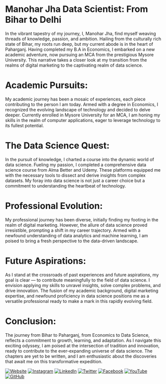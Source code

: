 # Manohar Jha Data Scientist: From Bihar to Delhi
In the vibrant tapestry of my journey, I, Manohar Jha, find myself weaving threads of knowledge, passion, and ambition. Hailing from the culturally rich state of Bihar, my roots run deep, but my current abode is in the heart of Paharganj. Having completed my B.A in Economics, I embarked on a new academic adventure, now pursuing an MCA from the prestigious Mysore University. This narrative takes a closer look at my transition from the realms of digital marketing to the captivating realm of data science.

# Academic Pursuits:

My academic journey has been a mosaic of experiences, each piece contributing to the person I am today. Armed with a degree in Economics, I recognized the evolving landscape of technology and decided to delve deeper. Currently enrolled in Mysore University for an MCA, I am honing my skills in the realm of computer applications, eager to leverage technology to its fullest potential.

# The Data Science Quest:

In the pursuit of knowledge, I charted a course into the dynamic world of data science. Fueling my passion, I completed a comprehensive data science course from Alma Better and Udemy. These platforms equipped me with the necessary tools to dissect and derive insights from complex datasets. My foray into data science is not just a career choice but a commitment to understanding the heartbeat of technology.

# Professional Evolution:

My professional journey has been diverse, initially finding my footing in the realm of digital marketing. However, the allure of data science proved irresistible, prompting a shift in my career trajectory. Armed with a newfound understanding of data analytics and machine learning, I am poised to bring a fresh perspective to the data-driven landscape.

# Future Aspirations:

As I stand at the crossroads of past experiences and future aspirations, my goal is clear — to contribute meaningfully to the field of data science. I envision applying my skills to unravel insights, solve complex problems, and drive innovation. The fusion of my academic background, digital marketing expertise, and newfound proficiency in data science positions me as a versatile professional ready to make a mark in this rapidly evolving field.

# Conclusion:

The journey from Bihar to Paharganj, from Economics to Data Science, reflects a commitment to growth, learning, and adaptation. As I navigate this exciting odyssey, I am poised at the intersection of tradition and innovation, ready to contribute to the ever-expanding universe of data science. The chapters are yet to be written, and I am enthusiastic about the discoveries that await me on this transformative expedition.

[![Website](https://img.shields.io/badge/Website-Visit%20Now-blue)](http://www.atmoin.com/mj)
[![Instagram](https://img.shields.io/badge/Instagram-Follow%20%40manoharjha007-orange)](https://www.instagram.com/manoharjha007/)
[![LinkedIn](https://img.shields.io/badge/LinkedIn-Connect%20%40manohar--jha-blue)](https://www.linkedin.com/in/manohar-jha/)
[![Twitter](https://img.shields.io/badge/Twitter-Follow%20%40kmanohar__jha-lightblue)](https://twitter.com/kmanohar_jha)
[![Facebook](https://img.shields.io/badge/Facebook-Follow%20%40manoharjha007-blue)](https://www.facebook.com/manoharjha007)
[![YouTube](https://img.shields.io/badge/YouTube-Subscribe%20%40manohar--jha-red)](https://www.youtube.com/@manohar-jha)
[![GitHub](https://img.shields.io/badge/GitHub-Follow%20%40Manoharjha333-lightgrey)](https://github.com/Manoharjha333)


